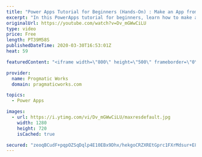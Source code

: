 ```yaml
---
title: "Power Apps Tutorial for Beginners (Hands-On) : Make an App from Scratch"
excerpt: "In this PowerApps tutorial for beginners, learn how to make an application using PowerApps from scratch. To make this fun and interactive, the tutorial will be one that you can build with me step-by-step. Join live so you can interactively ask questions! We'll be building a park inspection application."
originalUrl: https://youtube.com/watch?v=Dv_mGWwCiLU
type: video
price: Free
length: PT39M58S
publishedDateTime: 2020-03-30T16:53:01Z
heat: 59

featuredContent: "<iframe width=\"800\" height=\"500\" frameborder=\"0\" src=\"https://www.youtube.com/embed/Dv_mGWwCiLU\" allow=\"accelerometer; autoplay; encrypted-media; gyroscope; picture-in-picture\" allowfullscreen></iframe>"

provider:
  name: Progmatic Works
  domain: pragmaticworks.com

topics:
  - Power Apps

images:
  - url: https://i.ytimg.com/vi/Dv_mGWwCiLU/maxresdefault.jpg
    width: 1280
    height: 720
    isCached: true

secured: "zeoqBCudF+pqpOZSqDqlp4E10EBx9Dhx/hekgoCRZXREtGprc1FXrMdsur+E8KOlrfMP9A3Wkma2YAs4wN5D01V7SBTVUM+ySmjcm8nnM7TtWhrKgyeJklxvK+Tn5DpgbuHaoxgyTCrjYzUL9CBHrDDIhLa+FxDE+jALI7C9C3BF7y2FyffsJBcxX7QwZM/gabfe3S7nVSSukqR7rbKc1fZgYFuLr1XAtUwGPyvlzvIAdGwc5LgK7FPVaPU6LQ3vrG6hNbrrRa539PlBGD0Qg5zn2iRfQUUN99GHSGH7wH6EWl2p+LOCB7AZnAdDdcMa2Vbr0QObWpSP9Bw3g/jzwCaCuKhnl2PAh+c2dOqri2yNtDPL4dScsPxMSG4MAdFvMqOtwFZeMXvEWmqspqccPu3T7TY6agKP8czTW11JgsQ=;L5EYK+uMOE0uIUWMkZkkdQ=="
---
```


